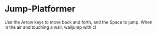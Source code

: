 # Jump-Platformer
Use the Arrow keys to move back and forth, and the Space to jump.
When in the air and touching a wall, walljump with c!
